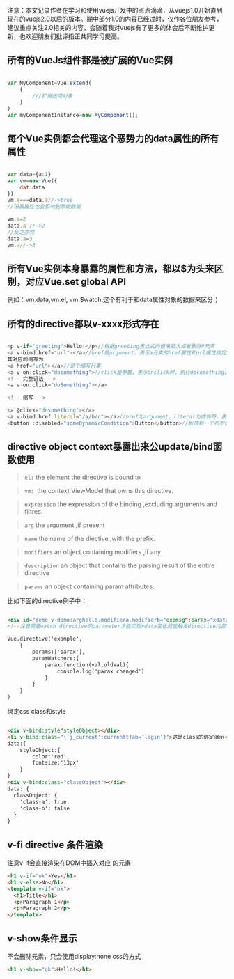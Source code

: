 注意：本文记录作者在学习和使用vuejs开发中的点点滴滴，从vuejs1.0开始直到现在的vuejs2.0以后的版本。期中部分1.0的内容已经过时，仅作各位朋友参考，建议重点关注2.0相关的内容，会随着我对vuejs有了更多的体会后不断维护更新，也欢迎朋友们批评指正共同学习提高。

## 所有的VueJs组件都是被扩展的Vue实例

```javascript

var MyComponent=Vue.extend(
    {
        ///扩展选项对象
    }
)
var myComponentInstance=new MyComponent();
```

## 每个Vue实例都会代理这个恶势力的data属性的所有属性

```Javascript

var data={a:1}
var vm=new Vue({
    dat:data
}) 
vm.a===data.a//->true
//设置属性也会影响到原始数据

vm.a=2
data.a //->2
//反之亦然
data.a=3
vm.a//->3
```

## 所有Vue实例本身暴露的属性和方法，都以$为头来区别，对应Vue.set global API

例如：vm.data,vm.el, vm.$watch,这个有利于和data属性对象的数据来区分；

## 所有的directive都以v-xxxx形式存在
 
```JavaScript

<p v-if="greeting">Hello!</p>//根据greeting表达式的值来插入或者删除P元素
<a v-bind:href="url"></a>//href是argument，表示a元素的href属性和url属性绑定起来
其对应的缩写为
<a href="url"></a>//是个缩写行事
<a v-on:click="dosomething">//click是参数，表示onclick时，执行dosomething这个表达式（函数）
<!-- 完整语法 -->
<a v-on:click="doSomething"></a>

<!-- 缩写 -->

<a @click="dosomething"></a>
<a v-bind:href.literal="/a/b/c"></a>//href为argument，literal为修饰符，表示后面“/a/b/c”d字面值，而不是表达式
<button :disabled="someDynamicCondition">Button</button>//版顶到一个布尔值，如果真，则disabled属性就加载button上
```

## directive object context暴露出来公update/bind函数使用


> `el:` the element the directive is bound to

> `vm: `the context ViewModel that owns this directive.

> `expression` the expression of the binding ,excluding 
arguments and filtres.

> `arg` the argument ,if present

> `name` the name of the diective ,with the prefix.

> `modifiers` an object containing modifiers ,if any

> `description` an object that contains the parsing result 
of the entire directive

> `params` an object containing param attributes.



比如下面的directive例子中：


```html

<div id="demo v-demo:arghello.modifiera.modifierb="expmsg":parax="xdata"></div>
<!--注意需要watch directive的parameter才能实现xdata变化就能触发directive内部的变化-->

Vue.directive('example',
    {
        params:['parax'],
        paramWatchers:{
            parax:function(val,oldVal){
                console.log('parax changed')
            }
        }
    }
)

```

绑定css class和style

```html

<div v-bind:style"styleObject></div>
<li v-bind:class="{'j_current':currentttab='login'}">这是class的绑定演示</li>
data:{
    styleObject:{
        color:'red',
        fontsize:'13px'
    }
}
<div v-bind:class="classObject"></div>
data: {
  classObject: {
    'class-a': true,
    'class-b': false
  }
}
```

## v-fi directive 条件渲染

注意v-if会直接渲染在DOM中插入对应 的元素

```html
<h1 v-if="ok">Yes</h1>
<h1 v-else>No</h1>
<template v-if="ok">
  <h1>Title</h1>
  <p>Paragraph 1</p>
  <p>Paragraph 2</p>
</template>

```

## v-show条件显示

不会删除元素，只会使用display:none css的方式

```html
<h1 v-show="ok">Hello!</h1>
```

